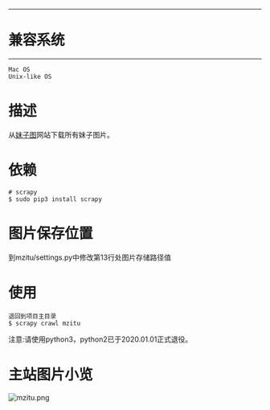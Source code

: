 ------------
# 兼容系统 #
-----------
	Mac OS
	Unix-like OS

# 描述 #
从[妹子图](https://www.mzitu.com/)网站下载所有妹子图片。

# 依赖 #
    # scrapy 
	$ sudo pip3 install scrapy

# 图片保存位置 #
   到mzitu/settings.py中修改第13行处图片存储路径值

# 使用 #
	退回到项目主目录
	$ scrapy crawl mzitu

注意:请使用python3，python2已于2020.01.01正式退役。

# 主站图片小览 #

![mzitu.png](https://i.loli.net/2020/01/03/Eyme7fL35HGQbhw.png)
